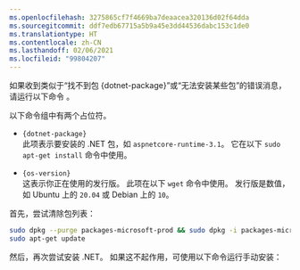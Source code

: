 ```yaml
---
ms.openlocfilehash: 3275865cf7f4669ba7deaacea320136d02f64dda
ms.sourcegitcommit: ddf7edb67715a5b9a45e3dd44536dabc153c1de0
ms.translationtype: HT
ms.contentlocale: zh-CN
ms.lasthandoff: 02/06/2021
ms.locfileid: "99804207"
---
```


如果收到类似于“找不到包 {dotnet-package}”或“无法安装某些包”的错误消息，请运行以下命令 。

以下命令组中有两个占位符。

- `{dotnet-package}`\
此项表示要安装的 .NET 包，如 `aspnetcore-runtime-3.1`。 它在以下 `sudo apt-get install` 命令中使用。

- `{os-version}`\
这表示你正在使用的发行版。 此项在以下 `wget` 命令中使用。 发行版是数值，如 Ubuntu 上的 `20.04` 或 Debian 上的 `10`。

首先，尝试清除包列表：

```bash
sudo dpkg --purge packages-microsoft-prod && sudo dpkg -i packages-microsoft-prod.deb
sudo apt-get update
```

然后，再次尝试安装 .NET。 如果这不起作用，可使用以下命令运行手动安装：
